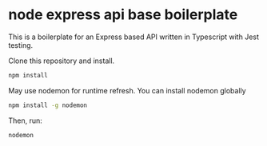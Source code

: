 # node express api base boilerplate


This is a boilerplate for an Express based API written in Typescript with Jest testing.


Clone this repository and install.

```bash
npm install
```

May use nodemon for runtime refresh. You can install nodemon globally

```bash
npm install -g nodemon
```

Then, run:

```bash
nodemon 
```
